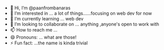 - 👋 Hi, I’m @paanfrombanaras
- 👀 I’m interested in ... a lot of things......focusing on web dev for now
- 🌱 I’m currently learning ... web dev
- 💞️ I’m looking to collaborate on ... anything ,anyone's open to work with
- 📫 How to reach me ... 
- 😄 Pronouns: ... what are those!
- ⚡ Fun fact: ...the name is kinda trivial

<!---
paanfrombanaras/paanfrombanaras is a ✨ special ✨ repository because its `README.md` (this file) appears on your GitHub profile.
You can click the Preview link to take a look at your changes.
--->

